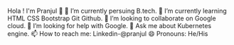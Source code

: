 Hola ! I'm Pranjul 👋
🔭 I’m currently persuing B.tech.
🌱 I’m currently learning HTML CSS Bootstrap Git Github.
👯 I’m looking to collaborate on Google cloud.
🤔 I’m looking for help with Google.
💬 Ask me about Kubernetes engine.
📫 How to reach me: Linkedin-@pranjul
😄 Pronouns: He/His
